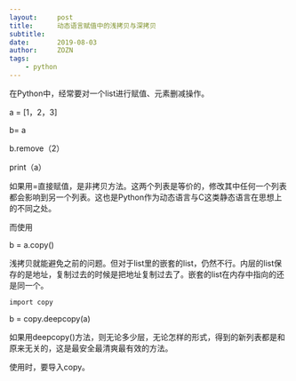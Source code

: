 ```yaml
---
layout:     post
title:      动态语言赋值中的浅拷贝与深拷贝
subtitle:   
date:       2019-08-03
author:     ZOZN
tags:
    - python
---
```




在Python中，经常要对一个list进行赋值、元素删减操作。

a = [1，2，3]

b= a

b.remove（2）

print（a）

如果用=直接赋值，是非拷贝方法。这两个列表是等价的，修改其中任何一个列表都会影响到另一个列表。这也是Python作为动态语言与C这类静态语言在思想上的不同之处。

而使用

b = a.copy()

浅拷贝就能避免之前的问题。但对于list里的嵌套的list，仍然不行。内层的list保存的是地址，复制过去的时候是把地址复制过去了。嵌套的list在内存中指向的还是同一个。 

```
import copy
```

b = copy.deepcopy(a)

如果用deepcopy()方法，则无论多少层，无论怎样的形式，得到的新列表都是和原来无关的，这是最安全最清爽最有效的方法。

使用时，要导入copy。
